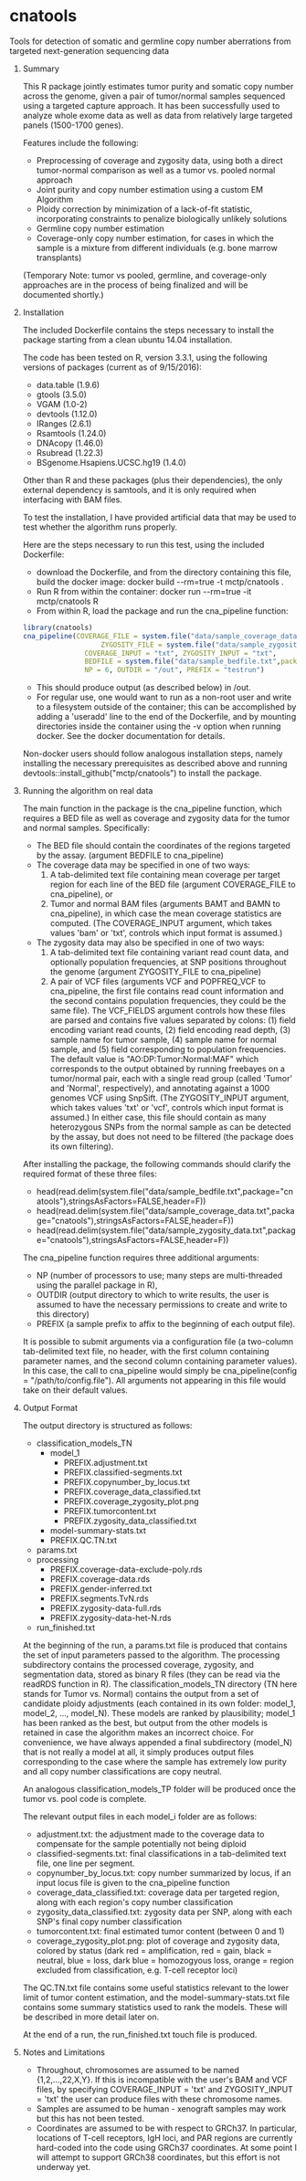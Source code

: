 # cnatools
Tools for detection of somatic and germline copy number aberrations from targeted next-generation sequencing data

1. Summary

   This R package jointly estimates tumor purity and somatic copy number across the genome, given a pair of tumor/normal samples sequenced using a targeted capture approach.  It has been successfully used to analyze whole exome data as well as data from relatively large targeted panels (1500-1700 genes).

   Features include the following:
   * Preprocessing of coverage and zygosity data, using both a direct tumor-normal comparison as well as a tumor vs. pooled normal approach
   * Joint purity and copy number estimation using a custom EM Algorithm
   * Ploidy correction by minimization of a lack-of-fit statistic, incorporating constraints to penalize biologically unlikely solutions
   * Germline copy number estimation
   * Coverage-only copy number estimation, for cases in which the sample is a mixture from different individuals (e.g. bone marrow transplants)

   (Temporary Note: tumor vs pooled, germline, and coverage-only approaches are in the process of being finalized and will be documented shortly.)

2. Installation

   The included Dockerfile contains the steps necessary to install the package starting from a clean ubuntu 14.04 installation.

   The code has been tested on R, version 3.3.1, using the following versions of packages (current as of 9/15/2016):
   * data.table (1.9.6)
   * gtools (3.5.0)
   * VGAM (1.0-2)
   * devtools (1.12.0)
   * IRanges (2.6.1)
   * Rsamtools (1.24.0)
   * DNAcopy (1.46.0)
   * Rsubread (1.22.3)
   * BSgenome.Hsapiens.UCSC.hg19 (1.4.0)

   Other than R and these packages (plus their dependencies), the only external dependency is samtools, and it is only required when interfacing with BAM files.

   To test the installation, I have provided artificial data that may be used to test whether the algorithm runs properly.

   Here are the steps necessary to run this test, using the included Dockerfile:
   * download the Dockerfile, and from the directory containing this file, build the docker image:  docker build --rm=true -t mctp/cnatools .
   * Run R from within the container: docker run --rm=true -it mctp/cnatools R
   * From within R, load the package and run the cna_pipeline function:
   ```r
   library(cnatools)
   cna_pipeline(COVERAGE_FILE = system.file("data/sample_coverage_data.txt",package="cnatools"),
       				  ZYGOSITY_FILE = system.file("data/sample_zygosity_data.txt",package="cnatools"),
				  COVERAGE_INPUT = "txt", ZYGOSITY_INPUT = "txt",
				  BEDFILE = system.file("data/sample_bedfile.txt",package="cnatools"),
				  NP = 6, OUTDIR = "/out", PREFIX = "testrun")
   ```
   * This should produce output (as described below) in /out.
   * For regular use, one would want to run as a non-root user and write to a filesystem outside of the container; this can be accomplished by adding a 'useradd' line to the end of the Dockerfile, and by mounting directories inside the container using the -v option when running docker.  See the docker documentation for details.

   Non-docker users should follow analogous installation steps, namely installing the necessary prerequisites as described above and running devtools::install_github("mctp/cnatools") to install the package.

3. Running the algorithm on real data

   The main function in the package is the cna_pipeline function, which requires a BED file as well as coverage and zygosity data for the tumor and normal samples.  Specifically:

   * The BED file should contain the coordinates of the regions targeted by the assay. (argument BEDFILE to cna_pipeline)
   * The coverage data may be specified in one of two ways:
     1. A tab-delimited text file containing mean coverage per target region for each line of the BED file (argument COVERAGE_FILE to cna_pipeline), or
     2. Tumor and normal BAM files (arguments BAMT and BAMN to cna_pipeline), in which case the mean coverage statistics are computed.
     (The COVERAGE_INPUT argument, which takes values 'bam' or 'txt', controls which input format is assumed.)
   * The zygosity data may also be specified in one of two ways:
     1. A tab-delimited text file containing variant read count data, and optionally population frequencies, at SNP positions throughout the genome (argument ZYGOSITY_FILE to cna_pipeline)
     2. A pair of VCF files (arguments VCF and POPFREQ_VCF to cna_pipeline, the first file contains read count information and the second contains population frequencies, they could be the same file).
     The VCF_FIELDS argument controls how these files are parsed and contains five values separated by colons: (1) field encoding variant read counts, (2) field encoding read depth, 
     (3) sample name for tumor sample, (4) sample name for normal sample, and (5) field corresponding to population frequencies.  
     The default value is "AO:DP:Tumor:Normal:MAF" which corresponds to the output obtained by running freebayes on a tumor/normal pair,
     each with a single read group (called 'Tumor' and 'Normal', respectively), and annotating against a 1000 genomes VCF using SnpSift.
     (The ZYGOSITY_INPUT argument, which takes values 'txt' or 'vcf', controls which input format is assumed.)
     In either case, this file should contain as many heterozygous SNPs from the normal sample as can be detected by the assay, but does not need to be filtered (the package does its own filtering).

   After installing the package, the following commands should clarify the required format of these three files:
   * head(read.delim(system.file("data/sample_bedfile.txt",package="cnatools"),stringsAsFactors=FALSE,header=F))
   * head(read.delim(system.file("data/sample_coverage_data.txt",package="cnatools"),stringsAsFactors=FALSE,header=F))
   * head(read.delim(system.file("data/sample_zygosity_data.txt",package="cnatools"),stringsAsFactors=FALSE,header=F))



   The cna_pipeline function requires three additional arguments:
   
   * NP (number of processors to use; many steps are multi-threaded using the parallel package in R),
   * OUTDIR (output directory to which to write results, the user is assumed to have the necessary permissions to create and write to this directory)
   * PREFIX (a sample prefix to affix to the beginning of each output file).

   It is possible to submit arguments via a configuration file (a two-column tab-delimited text file, no header, with the first column containing parameter names, and the second column containing parameter values).
   In this case, the call to cna_pipeline would simply be cna_pipeline(config = "/path/to/config.file").  All arguments not appearing in this file would take on their default values.

4. Output Format

   The output directory is structured as follows:

   * classification_models_TN
     * model_1
       * PREFIX.adjustment.txt
       * PREFIX.classified-segments.txt
       * PREFIX.copynumber_by_locus.txt
       * PREFIX.coverage_data_classified.txt
       * PREFIX.coverage_zygosity_plot.png
       * PREFIX.tumorcontent.txt
       * PREFIX.zygosity_data_classified.txt	
     * model-summary-stats.txt
     * PREFIX.QC.TN.txt
   * params.txt
   * processing
     * PREFIX.coverage-data-exclude-poly.rds
     * PREFIX.coverage-data.rds
     * PREFIX.gender-inferred.txt
     * PREFIX.segments.TvN.rds
     * PREFIX.zygosity-data-full.rds
     * PREFIX.zygosity-data-het-N.rds
   * run_finished.txt

   At the beginning of the run, a params.txt file is produced that contains the set of input parameters passed to the algorithm.
   The processing subdirectory contains the processed coverage, zygosity, and segmentation data, stored as binary R files (they can be read via the readRDS function in R).
   The classification_models_TN directory (TN here stands for Tumor vs. Normal) contains the output from a set of candidate ploidy adjustments (each contained in its own folder: model_1, model_2, ..., model_N).
   These models are ranked by plausibility; model_1 has been ranked as the best, but output from the other models is retained in case the algorithm makes an incorrect choice.
   For convenience, we have always appended a final subdirectory (model_N) that is not really a model at all, it simply produces output files corresponding to the case where the sample has extremely low purity and all copy number classifications are copy neutral.

   An analogous classification_models_TP folder will be produced once the tumor vs. pool code is complete.

   The relevant output files in each model_i folder are as follows:
     * adjustment.txt: the adjustment made to the coverage data to compensate for the sample potentially not being diploid
     * classified-segments.txt: final classifications in a tab-delimited text file, one line per segment.
     * copynumber_by_locus.txt: copy number summarized by locus, if an input locus file is given to the cna_pipeline function
     * coverage_data_classified.txt: coverage data per targeted region, along with each region's copy number classification
     * zygosity_data_classified.txt: zygosity data per SNP, along with each SNP's final copy number classification
     * tumorcontent.txt: final estimated tumor content (between 0 and 1)
     * coverage_zygosity_plot.png: plot of coverage and zygosity data, colored by status (dark red = amplification, red = gain, black = neutral, blue = loss, dark blue = homozogyous loss, orange = region excluded from classification, e.g. T-cell receptor loci)

   The QC.TN.txt file contains some useful statistics relevant to the lower limit of tumor content estimation, and the model-summary-stats.txt file contains some summary statistics used to rank the models.  These will be described in more detail later on.

   At the end of a run, the run_finished.txt touch file is produced.

5. Notes and Limitations

   *  Throughout, chromosomes are assumed to be named {1,2,...,22,X,Y}.  If this is incompatible with the user's BAM and VCF files, by specifying COVERAGE_INPUT = 'txt' and ZYGOSITY_INPUT = 'txt' the user can produce files with these chromosome names.
   *  Samples are assumed to be human - xenograft samples may work but this has not been tested.
   *  Coordinates are assumed to be with respect to GRCh37.  In particular, locations of T-cell receptors, IgH loci, and PAR regions are currently hard-coded into the code using GRCh37 coordinates.  At some point I will attempt to support GRCh38 coordinates, but this effort is not underway yet.

